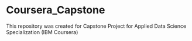 # Coursera_Capstone
This repository was created for Capstone Project for Applied Data Science Specialization (IBM Coursera)
